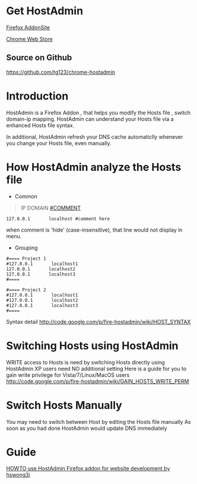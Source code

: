 # Get HostAdmin #
[Firefox AddonSite](https://addons.mozilla.org/en-US/firefox/addon/57795)

[Chrome Web Store](https://chrome.google.com/webstore/detail/oklkidkfohahankieehkeenbillligdn)

## Source on Github ##
https://github.com/tg123/chrome-hostadmin

# Introduction #
HostAdmin is a Firefox Addon , that helps you modify the Hosts file , switch domain-ip mapping. HostAdmin can understand your Hosts file via a enhanced Hosts file syntax.

In additional, HostAdmin refresh your DNS cache automaticlly whenever you change your Hosts file, even manually.

# How HostAdmin analyze the Hosts file #
  * Common
> IP DOMAIN [#COMMENT](#COMMENT.md)
```
127.0.0.1       localhost #comment here
```
when comment is 'hide' (case-insensitive), that line would not display in menu.

  * Grouping
```
#==== Project 1
#127.0.0.1       localhost1
127.0.0.1       localhost2
127.0.0.1       localhost3
#====

#==== Project 2
#127.0.0.1       localhost1
#127.0.0.1       localhost2
#127.0.0.1       localhost3
#====
```

Syntax detail
http://code.google.com/p/fire-hostadmin/wiki/HOST_SYNTAX

# Switching Hosts using HostAdmin #
WRITE access to Hosts is need by switching Hosts directly using HostAdmin
XP users need NO additional setting
Here is a guide for you to gain write privilege for Vista/7/Linux/MacOS users
http://code.google.com/p/fire-hostadmin/wiki/GAIN_HOSTS_WRITE_PERM

# Switch Hosts Manually #
You may need to switch between Host by editing the Hosts file manually
As soon as you had done HostAdmin would update DNS immediately

# Guide #
[HOWTO use HostAdmin Firefox addon for website development by hswong3i](http://edin.no-ip.com/blog/hswong3i/howto-use-hostadmin-firefox-addon-website-development)